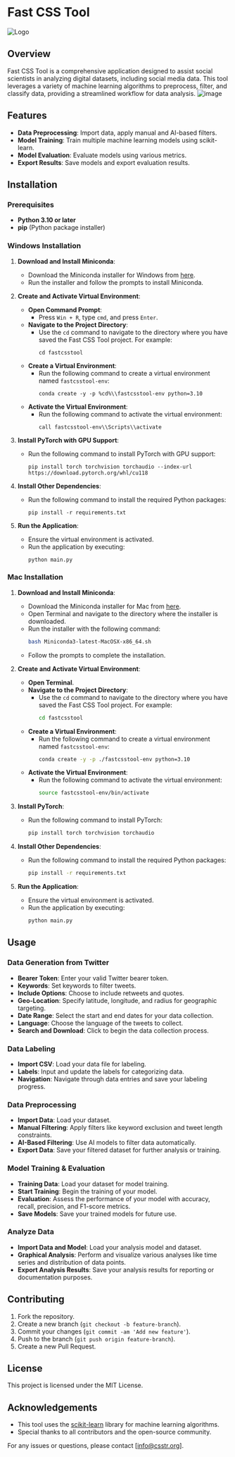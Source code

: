 # Fast CSS Tool
![Logo](https://github.com/cssturkiye/fastcsstool/assets/53001810/20a33f92-3d37-48eb-8c2d-e6910fc6a92c)

## Overview
Fast CSS Tool is a comprehensive application designed to assist social scientists in analyzing digital datasets, including social media data. This tool leverages a variety of machine learning algorithms to preprocess, filter, and classify data, providing a streamlined workflow for data analysis.
![image](https://github.com/cssturkiye/fastcsstool/assets/53001810/c037c3fd-eb01-4d9e-8178-4c9e9b4fea59)


## Features

- **Data Preprocessing**: Import data, apply manual and AI-based filters.
- **Model Training**: Train multiple machine learning models using scikit-learn.
- **Model Evaluation**: Evaluate models using various metrics.
- **Export Results**: Save models and export evaluation results.

## Installation

### Prerequisites

- **Python 3.10 or later**
- **pip** (Python package installer)

### Windows Installation

1. **Download and Install Miniconda**:
   - Download the Miniconda installer for Windows from [here](https://repo.anaconda.com/miniconda/Miniconda3-latest-Windows-x86_64.exe).
   - Run the installer and follow the prompts to install Miniconda.

2. **Create and Activate Virtual Environment**:
   - **Open Command Prompt**:
     - Press `Win + R`, type `cmd`, and press `Enter`.
   - **Navigate to the Project Directory**:
     - Use the `cd` command to navigate to the directory where you have saved the Fast CSS Tool project. For example:
       ```batch
       cd fastcsstool
       ```
   - **Create a Virtual Environment**:
     - Run the following command to create a virtual environment named `fastcsstool-env`:
       ```batch
       conda create -y -p %cd%\\fastcsstool-env python=3.10
       ```
   - **Activate the Virtual Environment**:
     - Run the following command to activate the virtual environment:
       ```batch
       call fastcsstool-env\\Scripts\\activate
       ```

3. **Install PyTorch with GPU Support**:
   - Run the following command to install PyTorch with GPU support:
     ```batch
     pip install torch torchvision torchaudio --index-url https://download.pytorch.org/whl/cu118
     ```

4. **Install Other Dependencies**:
   - Run the following command to install the required Python packages:
     ```batch
     pip install -r requirements.txt
     ```

5. **Run the Application**:
   - Ensure the virtual environment is activated.
   - Run the application by executing:
     ```batch
     python main.py
     ```

### Mac Installation

1. **Download and Install Miniconda**:
   - Download the Miniconda installer for Mac from [here](https://repo.anaconda.com/miniconda/Miniconda3-latest-MacOSX-x86_64.sh).
   - Open Terminal and navigate to the directory where the installer is downloaded.
   - Run the installer with the following command:
     ```sh
     bash Miniconda3-latest-MacOSX-x86_64.sh
     ```
   - Follow the prompts to complete the installation.

2. **Create and Activate Virtual Environment**:
   - **Open Terminal**.
   - **Navigate to the Project Directory**:
     - Use the `cd` command to navigate to the directory where you have saved the Fast CSS Tool project. For example:
       ```sh
       cd fastcsstool
       ```
   - **Create a Virtual Environment**:
     - Run the following command to create a virtual environment named `fastcsstool-env`:
       ```sh
       conda create -y -p ./fastcsstool-env python=3.10
       ```
   - **Activate the Virtual Environment**:
     - Run the following command to activate the virtual environment:
       ```sh
       source fastcsstool-env/bin/activate
       ```

3. **Install PyTorch**:
   - Run the following command to install PyTorch:
     ```sh
     pip install torch torchvision torchaudio
     ```

4. **Install Other Dependencies**:
   - Run the following command to install the required Python packages:
     ```sh
     pip install -r requirements.txt
     ```

5. **Run the Application**:
   - Ensure the virtual environment is activated.
   - Run the application by executing:
     ```sh
     python main.py
     ```

## Usage

### Data Generation from Twitter

- **Bearer Token**: Enter your valid Twitter bearer token.
- **Keywords**: Set keywords to filter tweets.
- **Include Options**: Choose to include retweets and quotes.
- **Geo-Location**: Specify latitude, longitude, and radius for geographic targeting.
- **Date Range**: Select the start and end dates for your data collection.
- **Language**: Choose the language of the tweets to collect.
- **Search and Download**: Click to begin the data collection process.

### Data Labeling

- **Import CSV**: Load your data file for labeling.
- **Labels**: Input and update the labels for categorizing data.
- **Navigation**: Navigate through data entries and save your labeling progress.

### Data Preprocessing

- **Import Data**: Load your dataset.
- **Manual Filtering**: Apply filters like keyword exclusion and tweet length constraints.
- **AI-Based Filtering**: Use AI models to filter data automatically.
- **Export Data**: Save your filtered dataset for further analysis or training.

### Model Training & Evaluation

- **Training Data**: Load your dataset for model training.
- **Start Training**: Begin the training of your model.
- **Evaluation**: Assess the performance of your model with accuracy, recall, precision, and F1-score metrics.
- **Save Models**: Save your trained models for future use.

### Analyze Data

- **Import Data and Model**: Load your analysis model and dataset.
- **Graphical Analysis**: Perform and visualize various analyses like time series and distribution of data points.
- **Export Analysis Results**: Save your analysis results for reporting or documentation purposes.

## Contributing

1. Fork the repository.
2. Create a new branch (`git checkout -b feature-branch`).
3. Commit your changes (`git commit -am 'Add new feature'`).
4. Push to the branch (`git push origin feature-branch`).
5. Create a new Pull Request.

## License

This project is licensed under the MIT License.

## Acknowledgements

- This tool uses the [scikit-learn](https://scikit-learn.org/) library for machine learning algorithms.
- Special thanks to all contributors and the open-source community.

For any issues or questions, please contact [info@csstr.org].